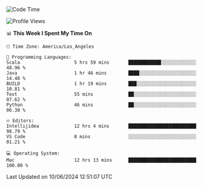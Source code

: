 <!--START_SECTION:waka-->
![Code Time](http://img.shields.io/badge/Code%20Time-1%2C044%20hrs%2015%20mins-blue)

![Profile Views](http://img.shields.io/badge/Profile%20Views-0-blue)

📊 **This Week I Spent My Time On** 

```text
🕑︎ Time Zone: America/Los_Angeles

💬 Programming Languages: 
Scala                    5 hrs 59 mins       ████████████░░░░░░░░░░░░░   48.96 % 
Java                     1 hr 46 mins        ████░░░░░░░░░░░░░░░░░░░░░   14.48 % 
BUILD                    1 hr 19 mins        ███░░░░░░░░░░░░░░░░░░░░░░   10.81 % 
Text                     55 mins             ██░░░░░░░░░░░░░░░░░░░░░░░   07.62 % 
Python                   46 mins             ██░░░░░░░░░░░░░░░░░░░░░░░   06.30 % 

🔥 Editors: 
Intellijidea             12 hrs 4 mins       █████████████████████████   98.79 % 
VS Code                  8 mins              ░░░░░░░░░░░░░░░░░░░░░░░░░   01.21 % 

💻 Operating System: 
Mac                      12 hrs 13 mins      █████████████████████████   100.00 % 
```


 Last Updated on 10/06/2024 12:51:07 UTC
<!--END_SECTION:waka-->
